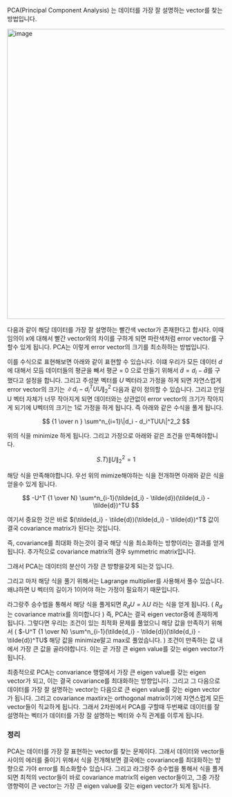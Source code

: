 PCA(Principal Component Analysis) 는 데이터를 가장 잘 설명하는 vector를 찾는 방법입니다.

<img width="671" alt="image" src="https://github.com/user-attachments/assets/3d310065-0fb7-4c7f-9fb6-871a34b11525" />

<br>

다음과 같이 해당 데이터를 가장 잘 설명하는 빨간색 vector가 존재한다고 합시다. 이때 임의이 x에 대해서 빨간 vector와의 차이를 구하게 되면 파란색처럼 error vector를 구할수 있게 됩니다. PCA는 이렇게 error vector의 크기를 최소하하는 방법입니다. 

이를 수식으로 표현해보면 아래와 같이 표현할 수 있습니다. 이떄 우리가 모든 데이터 $d$에  대해서 모듬 데이터들의 평균을 빼서 평균 = 0 으로 만들기 위해서 $\tilde{d} = d_i - \bar{d}$를 구했다고 설정을 합니다.  그리고 주성분 벡터를 $U$ 벡터라고 가정을 하게 되면 자연스럽게 error vector의 크기는  $\|d_i - d_i^TUU\|_2^2$  다음과 같이 정의할 수 있습니다. 그리고 만일 U 벡터 자체가 너무 작아지게 되면 데이터와는 상관없이 error vector의 크기가 작아지게 되기에 U벡터의 크기는 1로 가정을 하게 됩니다. 즉 아래와 같은 수식을 풀게 됩니다.

$$
{1 \over n } \sum^n_{i=1}\|d_i - d_i^TUU\|^2_2
$$

위의 식을 minimize 하게 됩니다. 그리고 가정으로 아래와 같은 조건을 만족해야합니다.

$$
S.T) \|U\|_2^2 = 1
$$

해당 식을 만족해야합니다. 우선 위의 mimize해야하는 식을 전개하면 아래와 같은 식을 얻을수 있게 됩니다.

$$
-U^T {1 \over N} \sum^n_{i-1}(\tilde{d_i} - \tilde{d})(\tilde{d_i} - \tilde{d})^TU
$$

여기서 중요한 것은 바로 $(\tilde{d_i} - \tilde{d})(\tilde{d_i} - \tilde{d})^T$ 값이 결국 covariance matrix가 된다는 것입니다.

즉, covariance를 최대화 하는것이 결국 해당 식을 최소화하는 방향이라는 결과를 얻게 됩니다. 추가적으로 covariance matrix의 경우 symmetric matrix입니다. 

그래서 PCA는 데이터의 분산이 가장 큰 방향을갖게 되는것 입니다.

그리고 마저 해당 식을 풀기 위해서는 Lagrange multiplier를 사용해서 풀수 있습니다. 왜냐하면 U 벡터의 길이가 1이어야 하는 가정이 필요하기 때문입니다.

라그랑주 승수법을 통해서 해당 식을 풀게되면 $R_dU = \lambda U$ 라는 식을 얻게 됩니다. ( $R_d$는 covariance matrix를 의미합니다 ) 즉, PCA는 결국 eigen vector중에 존재하게 됩니다. 그렇다면 우리는 조건이 있는 최적화 문제를 풀었으니 해당 값을 만족하기 위해서  ( $-U^T {1 \over N} \sum^n_{i-1}(\tilde{d_i} - \tilde{d})(\tilde{d_i} - \tilde{d})^TU$ 해당 값을 minimize말고 max로 풀었습니다. ) 조건이 만족하는 값 내에서 가장 큰 값을 골라야합니다. 
이는 곧 가장 큰 eigen value를 갖는 eigen vector가 됩니다. 

최종적으로 PCA는 convariance 행렬에서 가장 큰 eigen value를 갖는 eigen vector가 되고, 이는 결국 covariance를 최대화하는 방향입니다. 그리고 그 다음으로 데이터를 가장 잘 설명하는 vector는 다음으로 큰 eigen value를 갖는 eigen vector가 됩니다. 그리고 covariance maxtirx는 orthogonal matrix이기에 자연스럽게 모든 vector들이 직교하게 됩니다. 그래서 2차원에서 PCA를 구할때 두번째로 데이터를 잘 설명하는 벡터가 데이터를 가장 잘 설명하는 벡터와 수직 관계를 이루게 됩니다.

### 정리

PCA는 데이터를 가장 잘 표현하는 vector를 찾는 문제이다. 그래서 데이터와 vector들사이의 에러를 줄이기 위해서 식을 전개해보면 결국에는 covariance를 최대화하는 방향으로 가야 error를 최소화할수 있습니다. 그리고 라그랑주 승수법을 통해서 식을 풀게되면 최적의 vector들이 바로 covariance matrix의 eigen vector들이고, 그중 가장 영향력이 큰 vector는 가장 큰 eigen value를 갖는 eigen vector가 되게 됩니다.
